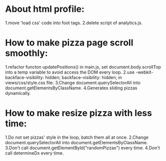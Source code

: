 # About html profile:
  1.move 'load css' code into foot tags.
  2.delete script of analytics.js.



# How to make pizza page scroll smoothly:
  1.refactor functon updatePositions() in main.js, set document.body.scrollTop into a temp variable to avoid access the DOM every loop.
  2.use -webkit-backface-visibility: hidden;
        backface-visibility: hidden;
    in views/css/style.css file.
  3.Change document.querySelectorAll into document.getElementsByClassName.
  4.Generates sliding pizzas dynamically.


# How to make resize pizza with less time:
  1.Do not set pizzas' style in the loop, batch them all at once.
  2.Change document.querySelectorAll into document.getElementsByClassName.
  3.Don't call document.getElementById("randomPizzas") every time.
  4.Don't call determineDx every time.
